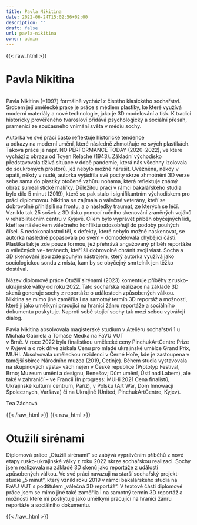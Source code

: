 ```yaml
---
title: Pavla Nikitina
date: 2022-06-24T15:02:56+02:00
description: ""
draft: false
url: pavla-nikitina
owner: admin
---
```

{{< raw_html >}}
<h1 id="pavla-nikitina">Pavla Nikitina</h1>
<div class="page" title="Page 22">
<div class="section">
<div class="layoutArea">
<div class="column">
<p>Pavla Nikitina (*1997) formálně vychází z čistého klasického sochařství. Srdcem její umělecké praxe je práce s médiem plastiky, ke které využívá moderní materiály a nové technologie, jako je 3D modelování a tisk. K tradici historicky prověřeného tvarosloví přidává psychologický a sociální přesah, pramenící ze současného vnímání světa v médiu sochy.</p>
<p>Autorka ve své práci často reflektuje historické tendence<br>a odkazy na moderní umění, které následně zhmotňuje ve svých plastikách. Taková práce je např. NO PERFORMANCE TODAY (2020&ndash;2022), ve které vychází z obrazu od Toyen Relache (1943). Základní východisko představovala tíživá situace v době pandemie, která nás všechny izolovala do soukromých prostorů, jež nebylo možné narušit. Uvězněna, někdy v apatii, někdy v nudě, autorka vyjádřila své pocity skrze zhmotnění 3D verze sebe sama do plastiky otočené vzhůru nohama, která reflektuje známý obraz surrealistické malířky. Důležitou prací v rámci bakalářského studia bylo dílo 5 minut (2019), které se pak stalo i signifikantním východiskem pro práci diplomovou. Nikitina se zajímala o válečné veterány, kteří se dobrovolně přihlásili na frontu, a o následky traumat, ze kterých se léčí. Vzniklo tak 25 sošek z 3D tisku pomocí ručního skenování zraněných vojáků v rehabilitačním centru v Kyjevě. Cílem bylo vyprávět příběh obyčejných lidí, kteří se následkem válečného konfliktu odosobňují do podoby pouhých čísel. S nedokonalostmi těl, s defekty, které nebylo možné naskenovat, se autorka následně popasovala po svém &ndash; domodelovala chybějící části. Plastika tak je zde pouze formou, jež přehrává angažovaný příběh reportáže o válečných ve- teránech, kteří šli dobrovolně chránit svoji vlast. Socha a 3D skenování jsou zde pouhým nástrojem, který autorka využívá jako sociologickou sondu z místa, kam by se obyčejný smrtelník jen těžko dostával.</p>
<p>Název diplomové práce Otužilí sirénami (2023) komentuje příběhy z rusko-ukrajinské války od roku 2022. Tato sochařská realizace na základě 3D skenů generuje sochy z reportáže o událostech způsobených válkou. Nikitina se mimo jiné zaměřila i na samotný termín 3D reportáž a možnosti, které jí jako umělkyni pracující na hranici žánru reportáže a sociálního dokumentu poskytuje. Naproti sobě stojící sochy tak mezi sebou vytvářejí dialog.</p>
<p>Pavla Nikitina absolvovala magisterské studium v Ateliéru sochařství 1 u Michala Gabriela a Tomáše Medka na FaVU VUT<br>v Brně. V roce 2022 byla finalistkou umělecké ceny PinchukArtCentre Prize v Kyjevě a o rok dříve získala Cenu pro mladé ukrajinské umělce Grand Prix, MUHI. Absolvovala uměleckou rezidenci&nbsp;v Černé Hoře, kde je zastoupena v tamější sbírce Národního muzea (2019, Cetinje). Během studia vystavovala na skupinových výsta- vách nejen v České republice (Prototyp Festival, Brno; Muzeum umění a designu, Benešov; Dům umění, Ústí nad Labem), ale také v zahraničí &ndash; ve Francii (In progress: MUHi 2021 Cena finalistů, Ukrajinské kulturní centrum, Paříž), v Polsku (Art War, Dom Innowacji Spolecznych, Varšava) či na Ukrajině (United, PinchukArtCentre, Kyjev).</p>
<p>Tea Záchová</p>
</div>
</div>
</div>
</div>
{{< /raw_html >}}
<!-- SECTION BREAK -->
{{< raw_html >}}
<h1 class="b-detail__title">Otužil&iacute; sir&eacute;nami</h1>
<p>Diplomov&aacute; pr&aacute;ce &bdquo;Otužil&iacute; sir&eacute;nami&ldquo; se zab&yacute;v&aacute; vypr&aacute;věn&iacute;m př&iacute;běhů z nov&eacute; etapy rusko-ukrajinsk&eacute; v&aacute;lky z roku 2022 skrze sochařskou realizaci. Sochy jsem realizovala na z&aacute;kladě 3D skenů jako report&aacute;že z ud&aacute;lost&iacute; způsoben&yacute;ch v&aacute;lkou. Ve sv&eacute; pr&aacute;ci navazuji na star&scaron;&iacute; sochařsk&yacute; projekt-studie &bdquo;5 minut&ldquo;, kter&yacute; vznikl roku 2019 v r&aacute;mci bakal&aacute;řsk&eacute;ho studia na FaVU VUT s podtitulem &bdquo;v&aacute;lečn&aacute; 3D report&aacute;ž&ldquo;. V textov&eacute; č&aacute;sti diplomov&eacute; pr&aacute;ce jsem se mimo jin&eacute; tak&eacute; zaměřila i na samotn&yacute; term&iacute;n 3D report&aacute;ž a možnosti kter&eacute; mi poskytuje jako umělkyni pracuj&iacute;c&iacute; na hranici ž&aacute;nru report&aacute;že a soci&aacute;ln&iacute;ho dokumentu.</p>
{{< /raw_html >}}
